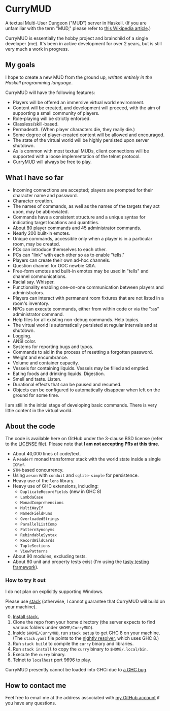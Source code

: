 # CurryMUD

A textual Multi-User Dungeon ("MUD") server in Haskell. (If you are unfamiliar with the term "MUD," please refer to [this Wikipedia article](http://en.wikipedia.org/wiki/MUD).)

CurryMUD is essentially the hobby project and brainchild of a single developer (me). It's been in active development for over 2 years, but is still very much a work in progress.

## My goals

I hope to create a new MUD from the ground up, _written entirely in the Haskell programming language_.

CurryMUD will have the following features:
* Players will be offered an immersive virtual world environment.
* Content will be created, and development will proceed, with the aim of supporting a small community of players.
* Role-playing will be strictly enforced.
* Classless/skill-based.
* Permadeath. (When player characters die, they really die.)
* Some degree of player-created content will be allowed and encouraged.
* The state of the virtual world will be highly persisted upon server shutdown.
* As is common with most textual MUDs, client connections will be supported with a loose implementation of the telnet protocol.
* CurryMUD will always be free to play.

## What I have so far

* Incoming connections are accepted; players are prompted for their character name and password.
* Character creation.
* The names of commands, as well as the names of the targets they act upon, may be abbreviated.
* Commands have a consistent structure and a unique syntax for indicating target locations and quantities.
* About 80 player commands and 45 administrator commands.
* Nearly 200 built-in emotes.
* Unique commands, accessible only when a player is in a particular room, may be created.
* PCs can introduce themselves to each other.
* PCs can "link" with each other so as to enable "tells."
* Players can create their own ad-hoc channels.
* Question channel for OOC newbie Q&A.
* Free-form emotes and built-in emotes may be used in "tells" and channel communications.
* Racial say. Whisper.
* Functionality enabling one-on-one communication between players and administrators.
* Players can interact with permanent room fixtures that are not listed in a room's inventory.
* NPCs can execute commands, either from within code or via the ":as" administrator command.
* Help files for all existing non-debug commands. Help topics.
* The virtual world is automatically persisted at regular intervals and at shutdown.
* Logging.
* ANSI color.
* Systems for reporting bugs and typos.
* Commands to aid in the process of resetting a forgotten password.
* Weight and encumbrance.
* Volume and container capacity.
* Vessels for containing liquids. Vessels may be filled and emptied.
* Eating foods and drinking liquids. Digestion.
* Smell and taste. Listen.
* Durational effects that can be paused and resumed.
* Objects can be configured to automatically disappear when left on the ground for some time.

I am still in the initial stage of developing basic commands. There is very little content in the virtual world.

## About the code

The code is available here on GitHub under the 3-clause BSD license (refer to the [LICENSE file](https://github.com/jasonstolaruk/CurryMUD/blob/master/LICENSE)). Please note that **I am not accepting PRs at this time**.

* About 40,000 lines of code/text.
* A `ReaderT` monad transformer stack with the world state inside a single `IORef`.
* `STM`-based concurrency.
* Using `aeson` with `conduit` and `sqlite-simple` for persistence.
* Heavy use of the `lens` library.
* Heavy use of GHC extensions, including:
  * `DuplicateRecordFields` (new in GHC 8)
  * `LambdaCase`
  * `MonadComprehensions`
  * `MultiWayIf`
  * `NamedFieldPuns`
  * `OverloadedStrings`
  * `ParallelListComp`
  * `PatternSynonyms`
  * `RebindableSyntax`
  * `RecordWildCards`
  * `TupleSections`
  * `ViewPatterns`
* About 90 modules, excluding tests.
* About 60 unit and property tests exist (I'm using the [tasty testing framework](https://hackage.haskell.org/package/tasty)).

### How to try it out

I do not plan on explicitly supporting Windows.

Please use [stack](http://docs.haskellstack.org/en/stable/README.html) (otherwise, I cannot guarantee that CurryMUD will build on your machine).

0. [Install stack.](http://docs.haskellstack.org/en/stable/install_and_upgrade/)
0. Clone the repo from your home directory (the server expects to find various folders under `$HOME/CurryMUD`).
0. Inside `$HOME/CurryMUD`, run `stack setup` to get GHC 8 on your machine. (The `stack.yaml` file points to the [nightly resolver](https://www.stackage.org/snapshots), which uses GHC 8.)
0. Run `stack build` to compile the `curry` binary and libraries.
0. Run `stack install` to copy the `curry` binary to `$HOME/.local/bin`.
0. Execute the `curry` binary.
0. Telnet to `localhost` port 9696 to play.

CurryMUD presently cannot be loaded into GHCi due to [a GHC bug](https://ghc.haskell.org/trac/ghc/ticket/12007).

## How to contact me

Feel free to email me at the address associated with [my GitHub account](https://github.com/jasonstolaruk) if you have any questions.

